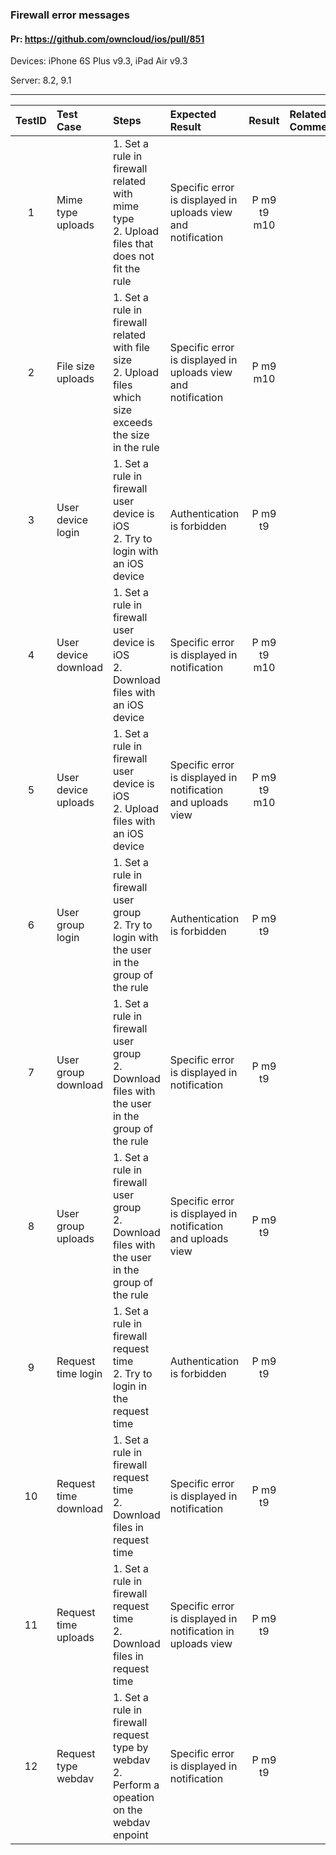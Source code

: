 ###  Firewall error messages 

#### Pr: https://github.com/owncloud/ios/pull/851 

Devices: iPhone 6S Plus v9.3, iPad Air v9.3

Server: 8.2, 9.1

---

 
| TestID | Test Case | Steps | Expected Result | Result | Related Comment |
| :----: | :-------- | :---- | :-------------- | :----: | :-------------- |
| 1 | Mime type uploads | 1. Set a rule in firewall related with mime type<br>2. Upload files that does not fit the rule  | Specific error is displayed in uploads view and notification | P m9 t9 m10|  |
| 2 | File size uploads | 1. Set a rule in firewall related with file size<br>2. Upload files which size exceeds the size in the rule | Specific error is displayed in uploads view and notification | P m9 m10| |
| 3 | User device login | 1. Set a rule in firewall user device is iOS<br>2. Try to login with an iOS device  | Authentication is forbidden | P m9 t9 |  |
| 4 | User device download | 1. Set a rule in firewall user device is iOS<br>2. Download files with an iOS device | Specific error is displayed in notification | P m9 t9 m10|  |
| 5 | User device uploads | 1. Set a rule in firewall user device is iOS<br>2. Upload files with an iOS device | Specific error is displayed in notification and uploads view| P m9 t9 m10|  |
| 6 | User group login | 1. Set a rule in firewall user group<br>2. Try to login with the user in the group of the rule | Authentication is forbidden | P m9 t9|  |
| 7 | User group download | 1. Set a rule in firewall user group<br>2. Download files with the user in the group of the rule | Specific error is displayed in notification | P m9 t9|  |
| 8 | User group uploads | 1. Set a rule in firewall user group<br>2. Download files with the user in the group of the rule | Specific error is displayed in notification and uploads view| P m9 t9|  |
| 9 | Request time login | 1. Set a rule in firewall request time<br>2. Try to login in the request time | Authentication is forbidden | P m9 t9|  |
| 10 | Request time download | 1. Set a rule in firewall request time<br>2. Download files in request time | Specific error is displayed in notification | P m9 t9|  |
| 11 | Request time uploads | 1. Set a rule in firewall request time<br>2. Download files in request time | Specific error is displayed in notification in uploads view| P m9 t9|  | |
| 12 | Request type webdav | 1. Set a rule in firewall request type by webdav<br>2. Perform a opeation on the webdav enpoint | Specific error is displayed in notification | P m9 t9 |  |